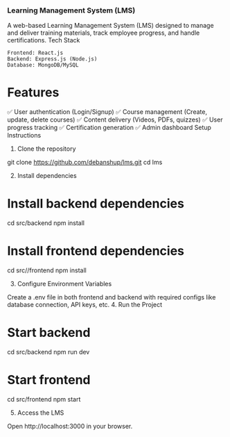 ### Learning Management System (LMS)

A web-based Learning Management System (LMS) designed to manage and deliver training materials, track employee progress, and handle certifications.
Tech Stack

    Frontend: React.js
    Backend: Express.js (Node.js)
    Database: MongoDB/MySQL

# Features

✅ User authentication (Login/Signup)
✅ Course management (Create, update, delete courses)
✅ Content delivery (Videos, PDFs, quizzes)
✅ User progress tracking
✅ Certification generation
✅ Admin dashboard
Setup Instructions
1. Clone the repository

git clone https://github.com/debanshup/lms.git
cd lms

2. Install dependencies

# Install backend dependencies
cd src/backend
npm install  

# Install frontend dependencies
cd src//frontend
npm install  

3. Configure Environment Variables

Create a .env file in both frontend and backend with required configs like database connection, API keys, etc.
4. Run the Project

# Start backend
cd src/backend
npm run dev

# Start frontend
cd src/frontend
npm start  

5. Access the LMS

Open http://localhost:3000 in your browser.
